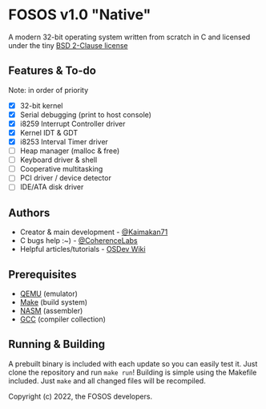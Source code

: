 # FOSOS v1.0 "Native"
A modern 32-bit operating system written from scratch in C and licensed under the tiny [BSD 2-Clause license](LICENSE)

## Features & To-do
Note: in order of priority
- [x] 32-bit kernel
- [x] Serial debugging (print to host console)
- [x] i8259 Interrupt Controller driver
- [x] Kernel IDT & GDT
- [x] i8253 Interval Timer driver
- [ ] Heap manager (malloc & free)
- [ ] Keyboard driver & shell
- [ ] Cooperative multitasking
- [ ] PCI driver / device detector
- [ ] IDE/ATA disk driver

## Authors
* Creator & main development - [@Kaimakan71](https://github.com/Kaimakan71)
* C bugs help :~) - [@CoherenceLabs](https://github.com/CoherenceLabs)
* Helpful articles/tutorials - [OSDev Wiki](https://wiki.osdev.org)

## Prerequisites
* [QEMU](https://www.qemu.org) (emulator)
* [Make](https://www.gnu.org/software/make) (build system)
* [NASM](https://www.nasm.us) (assembler)
* [GCC](https://gcc.gnu.org) (compiler collection)

## Running & Building
A prebuilt binary is included with each update so you can easily test it. Just clone the repository and run `make run`! Building is simple using the Makefile included. Just `make` and all changed files will be recompiled.

Copyright (c) 2022, the FOSOS developers.